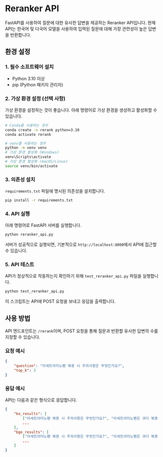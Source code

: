 # Reranker API

FastAPI를 사용하여 질문에 대한 유사한 답변을 제공하는 Reranker API입니다. 현재 API는 한국어 및 다국어 모델을 사용하여 입력된 질문에 대해 가장 관련성이 높은 답변을 반환합니다.

## 환경 설정

### 1. 필수 소프트웨어 설치

- Python 3.10 이상
- pip (Python 패키지 관리자)

### 2. 가상 환경 설정 (선택 사항)

가상 환경을 설정하는 것이 좋습니다. 아래 명령어로 가상 환경을 생성하고 활성화할 수 있습니다.

```bash
# Conda를 사용하는 경우
conda create -n rerank python=3.10
conda activate rerank

# venv를 사용하는 경우
python -m venv venv
# 가상 환경 활성화 (Windows)
venv\Scripts\activate
# 가상 환경 활성화 (macOS/Linux)
source venv/bin/activate
```

### 3. 의존성 설치

`requirements.txt` 파일에 명시된 의존성을 설치합니다.

```bash
pip install -r requirements.txt
```

### 4. API 실행

아래 명령어로 FastAPI 서버를 실행합니다.

```bash
python reranker_api.py
```

서버가 성공적으로 실행되면, 기본적으로 `http://localhost:8000`에서 API에 접근할 수 있습니다.

### 5. API 테스트

API가 정상적으로 작동하는지 확인하기 위해 `test_reranker_api.py` 파일을 실행합니다.

```bash
python test_reranker_api.py
```

이 스크립트는 API에 POST 요청을 보내고 응답을 출력합니다.

## 사용 방법

API 엔드포인트는 `/rerank`이며, POST 요청을 통해 질문과 반환할 유사한 답변의 수를 지정할 수 있습니다.

### 요청 예시

```json
{
    "question": "아세트아미노펜 복용 시 주의사항은 무엇인가요?",
    "top_k": 3
}
```

### 응답 예시

API는 다음과 같은 형식으로 응답합니다.

```json
{
    "ko_results": [
        ["아세트아미노펜 복용 시 주의사항은 무엇인가요?", "아세트아미노펜은 과다 복용 시 간 손상을 초래할 수 있습니다.", 0.95],
        ...
    ],
    "bge_results": [
        ["아세트아미노펜 복용 시 주의사항은 무엇인가요?", "아세트아미노펜은 과다 복용 시 간 손상을 초래할 수 있습니다.", 0.92],
        ...
    ]
}
```
